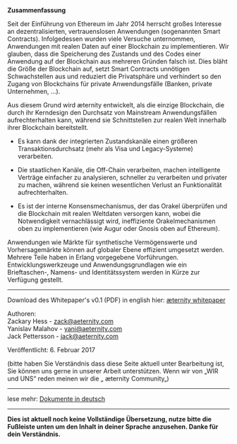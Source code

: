 **Zusammenfassung**

Seit der Einführung von Ethereum im Jahr 2014 herrscht großes Interesse an dezentralisierten, vertrauenslosen Anwendungen (sogenannten Smart Contracts).
Infolgedessen wurden viele Versuche unternommen, Anwendungen mit realen Daten auf einer Blockchain zu implementieren.
Wir glauben, dass die Speicherung des Zustands und des Codes einer Anwendung auf der Blockchain aus mehreren Gründen falsch ist.
Dies bläht die Größe der Blockchain auf, setzt Smart Contracts unnötigen Schwachstellen aus und reduziert die Privatsphäre und verhindert so den Zugang von Blockchains für private Anwendungsfälle (Banken, private Unternehmen, ...).

Aus diesem Grund wird æternity entwickelt, als die einzige Blockchain, die durch ihr Kerndesign den Durchsatz von Mainstream Anwendungsfällen aufrechterhalten kann, während sie Schnittstellen zur realen Welt innerhalb ihrer Blockchain bereitstellt.

* Es kann dank der integrierten Zustandskanäle einen größeren Transaktionsdurchsatz (mehr als Visa und Legacy-Systeme) verarbeiten.

* Die staatlichen Kanäle, die Off-Chain verarbeiten, machen intelligente Verträge einfacher zu analysieren, schneller zu verarbeiten und privater zu machen, während sie keinen wesentlichen Verlust an Funktionalität aufrechterhalten.

* Es ist der interne Konsensmechanismus, der das Orakel überprüfen und die Blockchain mit realen Weltdaten versorgen kann, wobei die Notwendigkeit vernachlässigt wird, ineffiziente Orakelmechanismen oben zu implementieren (wie Augur oder Gnosis oben auf Ethereum).

Anwendungen wie Märkte für synthetische Vermögenswerte und Vorhersagemärkte können auf globaler Ebene effizient umgesetzt werden. Mehrere Teile haben in Erlang vorgegebene Vorführungen. Entwicklungswerkzeuge und Anwendungsgrundlagen wie ein Brieftaschen-, Namens- und Identitätssystem werden in Kürze zur Verfügung gestellt.

***
Download des Whitepaper's v0.1 (PDF) in english hier:
[æternity whitepaper](https://blockchain.aeternity.com/%C3%A6ternity-blockchain-whitepaper.pdf)

Authoren:  
Zackary Hess - zack@aeternity.com  
Yanislav Malahov - yani@aeternity.com  
Jack Pettersson - jack@aeternity.com

Veröffentlicht:  6. Februar 2017

(bitte haben Sie Verständnis dass diese Seite aktuell unter Bearbeitung ist, Sie können uns gerne in unserer Arbeit unterstützen. Wenn wir von „WIR und UNS“ reden meinen wir die „ æternity Community„)
***
lese mehr: [Dokumente in deutsch]([German]-æternity-TOC)
***
**Dies ist aktuell noch keine Vollständige Übersetzung, nutze bitte die Fußleiste unten um den Inhalt in deiner Sprache**
**anzusehen. Danke für dein Verständnis.**
